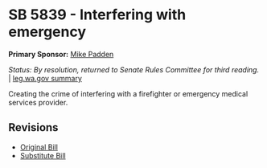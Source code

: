 # SB 5839 - Interfering with emergency
**Primary Sponsor:** [Mike Padden](/person/leg/mike.padden.md)

*Status: By resolution, returned to Senate Rules Committee for third reading.* | [leg.wa.gov summary](https://app.leg.wa.gov/billsummary?BillNumber=5839&Year=2021)

Creating the crime of interfering with a firefighter or emergency medical services provider.

## Revisions
* [Original Bill](1/)
* [Substitute Bill](S/)